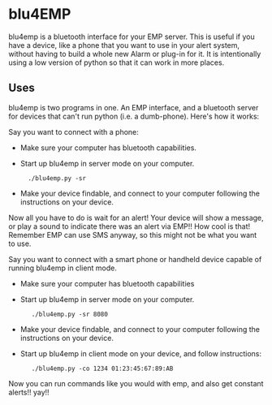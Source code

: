 blu4EMP 
========
 
blu4emp is a bluetooth interface for your EMP server. This is useful if you
have a device, like a phone that you want to use in your alert system, without
having to build a whole new Alarm or plug-in for it. It is intentionally using
a low version of python so that it can work in more places.

Uses
-----

blu4emp is two programs in one. An EMP interface, and a bluetooth server 
for devices that can't run python (i.e. a dumb-phone). Here's how it works:

Say you want to connect with a phone:

* Make sure your computer has bluetooth capabilities.
* Start up blu4emp in server mode on your computer.

        ./blu4emp.py -sr

* Make your device findable, and connect to your computer following the
  instructions on your device.

Now all you have to do is wait for an alert! Your device will show a 
message, or play a sound to indicate there was an alert via EMP!! How cool
is that! Remember EMP can use SMS anyway, so this might not be what you
want to use. 
    

Say you want to connect with a smart phone or handheld device capable of
running blu4emp in client mode.
      
* Make sure your computer has bluetooth capabilities
* Start up blu4emp in server mode on your computer.

         ./blu4emp.py -sr 8080

* Make your device findable, and connect to your computer following the
  instructions on your device.
* Start up blu4emp in client mode on your device, and follow 
  instructions:   

         ./blu4emp.py -co 1234 01:23:45:67:89:AB
    
Now you can run commands like you would with emp, and also get constant 
alerts!! yay!!

